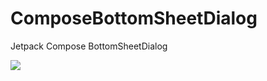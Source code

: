 # ComposeBottomSheetDialog

Jetpack Compose BottomSheetDialog

![](https://p3-juejin.byteimg.com/tos-cn-i-k3u1fbpfcp/dc4beb4dae884a3793f5e8a036d23736~tplv-k3u1fbpfcp-zoom-1.image)
